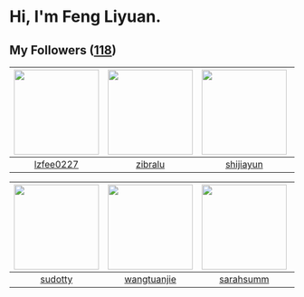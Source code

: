 # Hi, I'm Feng Liyuan.

## My Followers ([118](https://github.com/SunRunAway?tab=followers))

| <img src="https://avatars.githubusercontent.com/u/1984045?v=4" width="150" height="150" /> | <img src="https://avatars.githubusercontent.com/u/41463486?v=4" width="150" height="150" /> | <img src="https://avatars.githubusercontent.com/u/566037?v=4" width="150" height="150" /> | <img src="https://avatars.githubusercontent.com/u/3843588?v=4" width="150" height="150" /> |
| :----------------------------------------------------------------------------------------: | :-----------------------------------------------------------------------------------------: | :---------------------------------------------------------------------------------------: | :----------------------------------------------------------------------------------------: |
|                          [lzfee0227](https://github.com/lzfee0227)                         |                            [zibralu](https://github.com/zibralu)                            |                         [shijiayun](https://github.com/shijiayun)                         |                             [momaek](https://github.com/momaek)                            |

| <img src="https://avatars.githubusercontent.com/u/4898483?v=4" width="150" height="150" /> | <img src="https://avatars.githubusercontent.com/u/4090971?v=4" width="150" height="150" /> | <img src="https://avatars.githubusercontent.com/u/5827851?v=4" width="150" height="150" /> | <img src="https://avatars.githubusercontent.com/u/1175567?v=4" width="150" height="150" /> |
| :----------------------------------------------------------------------------------------: | :----------------------------------------------------------------------------------------: | :----------------------------------------------------------------------------------------: | :----------------------------------------------------------------------------------------: |
|                            [sudotty](https://github.com/sudotty)                           |                        [wangtuanjie](https://github.com/wangtuanjie)                       |                          [sarahsumm](https://github.com/sarahsumm)                         |                              [xen0n](https://github.com/xen0n)                             |